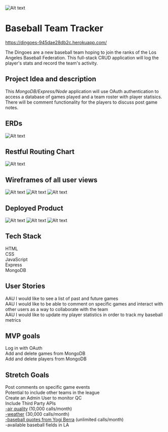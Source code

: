 ![Alt text](public/image/header.png)

# Baseball Team Tracker
https://dingoes-945dae28db2c.herokuapp.com/


The Dingoes are a new baseball team hoping to join the ranks of the Los Angeles Baseball Federation. This full-stack CRUD application will log the player's stats and record the team's activity.

## Project Idea and description

This _MongoDB/Express/Node_ application will use OAuth authentication to access a database of games played and a team roster with player statisics. There will be comment functionality for the players to discuss post game notes.

## ERDs

![Alt text](<public/image/Model databases.png>)

## Restful Routing Chart

![Alt text](public/image/CRUD_ROUTES.png)

## Wireframes of all user views

![Alt text](public/image/homplate.PNG)
![Alt text](public/image/teampage.PNG)
![Alt text](public/image/comments.PNG)

## Deployed Product

![Alt text](public/image/games.PNG)
![Alt text](public/image/addgame.PNG)
![Alt text](public/image/playercard.PNG)

## Tech Stack

HTML \
CSS \
JavaScript \
Express \
MongoDB

## User Stories

AAU I would like to see a list of past and future games \
AAU I would like to be able to comment on specific games and interact with other users as a way to collaborate with the team \
AAU I would like to update my player statistics in order to track my baseball metrics

## MVP goals

Log in with OAuth \
Add and delete games from MongoDB \
Add and delete players from MongoDB

## Stretch Goals

Post comments on specific game events \
Potential to include other teams in the league \
Create an Admin User to monitor QC \
Include Third Party APIs \
<a href = https://www.iqair.com/air-pollution-data-api>-air quality</a> (10,000 calls/month) \
<a href = https://openweathermap.org/api>-weather</a> (30,000 calls/month)\
<a href = https://rapidapi.com/cooperwalter/api/yogia-berra-quotes/>-baseball quotes from Yogi Berra</a> (unlimited calls/month) \
-available baseball fields in LA
